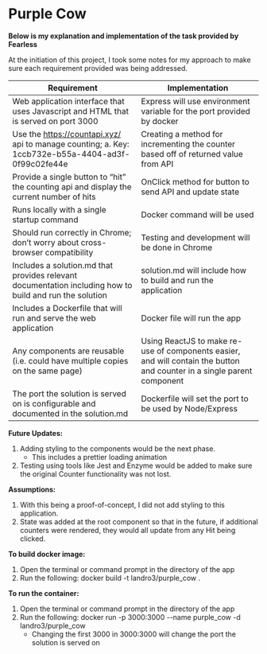 # Purple Cow
**Below is my explanation and implementation of the task provided by Fearless**

At the initiation of this project, I took some notes for my approach to make sure each requirement provided was being addressed.

| Requirement | Implementation |
| ----------- | -------------- |
| Web application interface that uses Javascript and HTML that is served on port 3000 | Express will use environment variable for the port provided by docker |
| Use the https://countapi.xyz/ api to manage counting; a. Key: 1ccb732e-b55a-4404-ad3f-0f99c02fe44e | Creating a method for incrementing the counter based off of returned value from API |
| Provide a single button to “hit” the counting api and display the current number of hits | OnClick method for button to send API and update state|
| Runs locally with a single startup command | Docker command will be used |
| Should run correctly in Chrome; don’t worry about cross-browser compatibility | Testing and development will be done in Chrome | 
| Includes a solution.md that provides relevant documentation including how to build and run the solution | solution.md will include how to build and run the application |
| Includes a Dockerfile that will run and serve the web application | Docker file will run the app |
| Any components are reusable (i.e. could have multiple copies on the same page) | Using ReactJS to make re-use of components easier, and will contain the button and counter in a single parent component |
| The port the solution is served on is configurable and documented in the solution.md | Dockerfile will set the port to be used by Node/Express |

**Future Updates:**
1. Adding styling to the components would be the next phase.
    - This includes a prettier loading animation
2. Testing using tools like Jest and Enzyme would be added to make sure the original Counter functionality was not lost.

**Assumptions:**
1. With this being a proof-of-concept, I did not add styling to this application.
2. State was added at the root component so that in the future, if additional counters were rendered, they would all update from any Hit being clicked.

**To build docker image:**
1. Open the terminal or command prompt in the directory of the app
2. Run the following: docker build -t landro3/purple_cow .

**To run the container:**
1. Open the terminal or command prompt in the directory of the app
2. Run the following: docker run -p 3000:3000 --name purple_cow -d landro3/purple_cow
    - Changing the first 3000 in 3000:3000 will change the port the solution is served on
